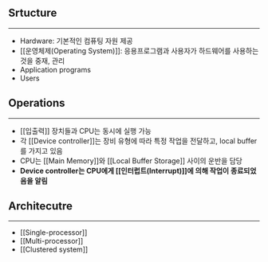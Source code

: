 ## **Srtucture**
---
+ Hardware: 기본적인 컴퓨팅 자원 제공
+ [[운영체제(Operating System)]]: 응용프로그램과 사용자가 하드웨어를 사용하는 것을 중재, 관리
+ Application programs
+ Users


## **Operations**
---
+ [[입출력]] 장치들과 CPU는 동시에 실행 가능
+ 각 [[Device controller]]는 장비 유형에 따라 특정 작업을 전달하고, local buffer를 가지고 있음
+ CPU는 [[Main Memory]]와 [[Local Buffer Storage]] 사이의 운반을 담당
+ **Device controller는 CPU에게 [[인터럽트(Interrupt)]]에 의해 작업이 종료되었음을 알림**


## **Architecutre**
---
+ [[Single-processor]]
+ [[Multi-processor]]
+ [[Clustered system]]